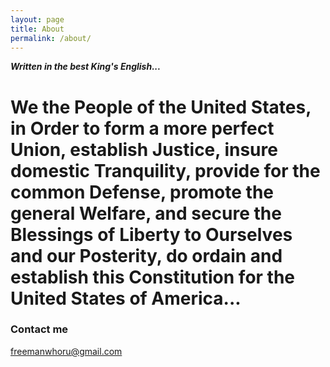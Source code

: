 ```yaml
---
layout: page
title: About
permalink: /about/
---
```

___Written in the best King's English...___

# We the People of the United States, in Order to form a more perfect Union, establish Justice, insure domestic Tranquility, provide for the common Defense, promote the general Welfare, and secure the Blessings of Liberty to Ourselves and our Posterity, do ordain and establish this Constitution for the United States of America...


### Contact me

[freemanwhoru@gmail.com](mailto:freemanwhoru@gmail.com)

